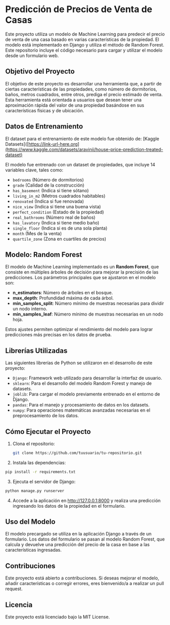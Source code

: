 # Predicción de Precios de Venta de Casas

Este proyecto utiliza un modelo de Machine Learning para predecir el precio de venta de una casa basado en varias características de la propiedad. El modelo está implementado en Django y utiliza el método de Random Forest. Este repositorio incluye el código necesario para cargar y utilizar el modelo desde un formulario web.

## Objetivo del Proyecto

El objetivo de este proyecto es desarrollar una herramienta que, a partir de ciertas características de las propiedades, como número de dormitorios, baños, metros cuadrados, entre otros, prediga el precio estimado de venta. Esta herramienta está orientada a usuarios que desean tener una aproximación rápida del valor de una propiedad basándose en sus características físicas y de ubicación.

## Datos de Entrenamiento

El dataset para el entrenamiento de este modelo fue obtenido de: [Kaggle Datasets]([https://link-url-here.org](https://www.kaggle.com/datasets/aravinii/house-price-prediction-treated-dataset)

El modelo fue entrenado con un dataset de propiedades, que incluye 14 variables clave, tales como:

- `bedrooms` (Número de dormitorios)
- `grade` (Calidad de la construcción)
- `has_basement` (Indica si tiene sótano)
- `living_in_m2` (Metros cuadrados habitables)
- `renovated` (Indica si fue renovada)
- `nice_view` (Indica si tiene una buena vista)
- `perfect_condition` (Estado de la propiedad)
- `real_bathrooms` (Número real de baños)
- `has_lavatory` (Indica si tiene medio baño)
- `single_floor` (Indica si es de una sola planta)
- `month` (Mes de la venta)
- `quartile_zone` (Zona en cuartiles de precios)

## Modelo: Random Forest

El modelo de Machine Learning implementado es un **Random Forest**, que consiste en múltiples árboles de decisión para mejorar la precisión de las predicciones. Los parámetros principales que se ajustaron en el modelo son:

- **n_estimators**: Número de árboles en el bosque.
- **max_depth**: Profundidad máxima de cada árbol.
- **min_samples_split**: Número mínimo de muestras necesarias para dividir un nodo interno.
- **min_samples_leaf**: Número mínimo de muestras necesarias en un nodo hoja.

Estos ajustes permiten optimizar el rendimiento del modelo para lograr predicciones más precisas en los datos de prueba.

## Librerías Utilizadas

Las siguientes librerías de Python se utilizaron en el desarrollo de este proyecto:

- `Django`: Framework web utilizado para desarrollar la interfaz de usuario.
- `sklearn`: Para el desarrollo del modelo Random Forest y manejo de datasets.
- `joblib`: Para cargar el modelo previamente entrenado en el entorno de Django.
- `pandas`: Para el manejo y procesamiento de datos en los datasets.
- `numpy`: Para operaciones matemáticas avanzadas necesarias en el preprocesamiento de los datos.

## Cómo Ejecutar el Proyecto

1. Clona el repositorio:
   ```bash
   git clone https://github.com/tuusuario/tu-repositorio.git
   ```
2. Instala las dependencias:
  ```bash
  pip install -r requirements.txt
  ```
3. Ejecuta el servidor de Django:
  ```bash
  python manage.py runserver
  ```
4. Accede a la aplicación en http://127.0.0.1:8000 y realiza una predicción ingresando los datos de la propiedad en el formulario.

## Uso del Modelo
El modelo precargado se utiliza en la aplicación Django a través de un formulario. Los datos del formulario se pasan al modelo Random Forest, que calcula y devuelve una predicción del precio de la casa en base a las características ingresadas.

##  Contribuciones
Este proyecto está abierto a contribuciones. Si deseas mejorar el modelo, añadir características o corregir errores, eres bienvenido/a a realizar un pull request.

## Licencia
Este proyecto está licenciado bajo la MIT License.
